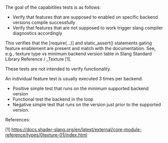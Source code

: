 The goal of the capabitilies tests is as follows:

- Verify that features that are supposed to enabled on specific
  backend versions compile successfully
- Verify that features that are not supposed to work trigger slang
  compiler diagnostics accordingly

This verifies that the [require(...)] and static_assert() statements
gating feature enablement are present and match with the
documentation. See, e.g., texture type vs minimum backend version
table in Slang Standard Library Reference / _Texture [1].

These tests are not intended to verify functionality.

An individual feature test is usually executed 3 times per backend:

- Positive simple test that runs on the minimum supported backend version
- Functional test the backend in the loop
- Negative simple test that runs on the version just prior to the supported version.


References:

[1] https://docs.shader-slang.org/en/latest/external/core-module-reference/types/0texture-01/index.html
